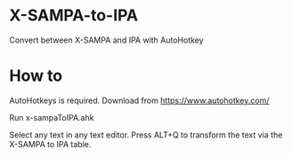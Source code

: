 # X-SAMPA-to-IPA
Convert between X-SAMPA and IPA with AutoHotkey

# How to

AutoHotkeys is required. Download from https://www.autohotkey.com/

Run x-sampaToIPA.ahk

Select any text in any text editor. Press ALT+Q to transform the text via the X-SAMPA to IPA table.
